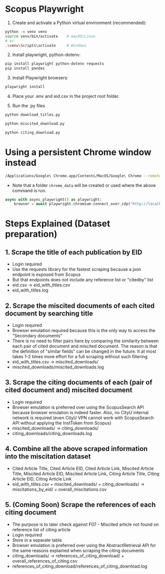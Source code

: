 # Scopus Playwright
1. Create and activate a Python virtual environment (recommended):
```bash
python -m venv venv
source venv/bin/activate    # macOS/Linux
# or
.\venv\Scripts\activate     # Windows
```

2. Install playwright, python-dotenv:
```bash
pip install playwright python-dotenv requests
pip install pandas
```

3. Install Playwright browsers:
```bash
playwright install
```

4. Place your .env and eid.csv in the project root folder.

5. Run the .py files
```bash
python download_titles.py

python miscited_download.py

python citing_download.py
```

# Using a persistent Chrome window instead
```bash
/Applications/Google\ Chrome.app/Contents/MacOS/Google\ Chrome --remote-debugging-port=9222 --user-data-dir=chrome_data
```

* Note that a folder `chrome_data` will be created or used where the above command is run.

```py
async with async_playwright() as playwright:
    browser = await playwright.chromium.connect_over_cdp("http://localhost:9222")
```

# Steps Explained (Dataset preparation)
## 1. Scrape the title of each publication by EID
- Login required
- Use the requests library for the fastest scraping because a json endpoint is exposed from Scopus
- But that endpoints does not include any reference list or "citedby" list
- eid.csv -> eid_with_titles.csv
- eid_with_titles.log

## 2. Scrape the miscited documents of each cited document by searching title
- Login required
- Browser emulation required because this is the only way to access the "Secondary documents"
- There is no need to filter pairs here by comparing the similarity between each pair of cited document and miscited document. The reason is that the definition of "similar fields" can be changed in the future. It at most takes 1-2 times more effort for a full scraping without such filtering
- eid_with_titles.csv -> miscited_downloads/
- miscited_downloads/miscited_downloads.log

## 3. Scrape the citing documents of each (pair of cited document and) miscited document
- Login required
- Browser emulation is preferred over using the ScopusSearch API because browser emulation is indeed faster. Also, no CityU internal network is required (even CityU VPN cannot work with ScopusSearch API without applying the InstToken from Scopus)
- miscited_downloads/ -> citing_downloads/
- citing_downloads/citing_downloads.log

## 4. Combine all the above scraped information into the miscitation dataset
- Cited Article Title, Cited Article EID, Cited Article Link, Miscited Article Title, Miscited Article EID, Miscited Article Link, Citing Article Title, Citing Article EID, Citing Article Link
- eid_with_titles.csv + miscited_downloads/ + citing_downloads/ -> miscitations_by_eid/ + overall_miscitations.csv

## 5. (Coming Soon) Scrape the references of each citing document
- The purpose is to later check against F07 - Miscited article not found on reference list of citing article
- Login required
- Store in a separate table
- Browser emulation is preferred over using the AbstractRetrieval API for the same reasons explained when scraping the citing documents
- citing_downloads/ -> references_of_citing_download/ + overall_references_of_citing.csv
- references_of_citing_download/references_of_citing_download.log
